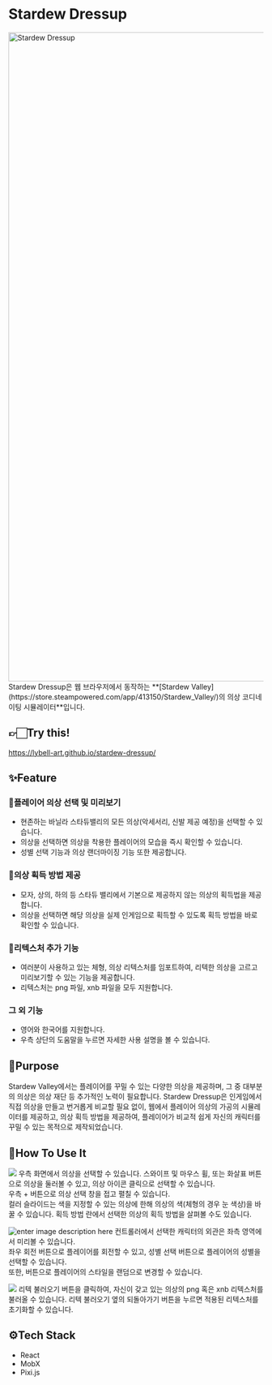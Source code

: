 
# Stardew Dressup
<img width="1280" alt="Stardew Dressup" src="https://github.com/lybell-art/stardew-dressup/assets/32293736/c5a515d7-bf59-431d-a2e7-c55e0fbe50c5">
Stardew Dressup은 웹 브라우저에서 동작하는 **[Stardew Valley](https://store.steampowered.com/app/413150/Stardew_Valley/)의 의상 코디네이팅 시뮬레이터**입니다.

## 👉🏻Try this!
https://lybell-art.github.io/stardew-dressup/

## ✨Feature
### 👕플레이어 의상 선택 및 미리보기
- 현존하는 바닐라 스타듀밸리의 모든 의상(악세서리, 신발 제공 예정)을 선택할 수 있습니다.
- 의상을 선택하면 의상을 착용한 플레이어의 모습을 즉시 확인할 수 있습니다.
- 성별 선택 기능과 의상 랜더마이징 기능 또한 제공합니다.
### 🧺의상 획득 방법 제공
- 모자, 상의, 하의 등 스타듀 밸리에서 기본으로 제공하지 않는 의상의 획득법을 제공합니다.
- 의상을 선택하면 해당 의상을 실제 인게임으로 획득할 수 있도록 획득 방법을 바로 확인할 수 있습니다.
### 🎨리텍스처 추가 기능
- 여러분이 사용하고 있는 체형, 의상 리텍스처를 임포트하여, 리텍한 의상을 고르고 미리보기할 수 있는 기능을 제공합니다.
- 리텍스처는 png 파일, xnb 파일을 모두 지원합니다.
### 그 외 기능
- 영어와 한국어를 지원합니다.
- 우측 상단의 도움말을 누르면 자세한 사용 설명을 볼 수 있습니다.

## 💫Purpose

Stardew Valley에서는 플레이어를 꾸밀 수 있는 다양한 의상을 제공하며, 그 중 대부분의 의상은 의상 재단 등 추가적인 노력이 필요합니다. Stardew Dressup은 인게임에서 직접 의상을 만들고 번거롭게 비교할 필요 없이, 웹에서 플레이어 의상의 가공의 시뮬레이터를 제공하고, 의상 획득 방법을 제공하여, 플레이어가 비교적 쉽게 자신의 캐릭터를 꾸밀 수 있는 목적으로 제작되었습니다.

## 📖How To Use It
![](https://lybell-art.github.io/stardew-dressup/assets/howto/howto-image2.png)
우측 화면에서 의상을 선택할 수 있습니다.
스와이프 및 마우스 휠, 또는 화살표 버튼으로 의상을 둘러볼 수 있고, 의상 아이콘 클릭으로 선택할 수 있습니다.  
우측 + 버튼으로 의상 선택 창을 접고 펼칠 수 있습니다.  
컬러 슬라이드는 색을 지정할 수 있는 의상에 한해 의상의 색(체형의 경우 눈 색상)을 바꿀 수 있습니다.
획득 방법 란에서 선택한 의상의 획득 방법을 살펴볼 수도 있습니다.

![enter image description here](https://lybell-art.github.io/stardew-dressup/assets/howto/howto-image1.png)
컨트롤러에서 선택한 캐릭터의 외관은 좌측 영역에서 미리볼 수 있습니다.  
좌우 회전 버튼으로 플레이어를 회전할 수 있고, 성별 선택 버튼으로 플레이어의 성별을 선택할 수 있습니다.  
또한, 버튼으로 플레이어의 스타일을 랜덤으로 변경할 수 있습니다.

![](https://lybell-art.github.io/stardew-dressup/assets/howto/howto-image3.png)
리텍 불러오기 버튼을 클릭하여, 자신이 갖고 있는 의상의 png 혹은 xnb 리텍스처를 불러올 수 있습니다. 리텍 불러오기 옆의 되돌아가기 버튼을 누르면 적용된 리텍스처를 초기화할 수 있습니다.

## ⚙️Tech Stack

- React
- MobX
- Pixi.js
